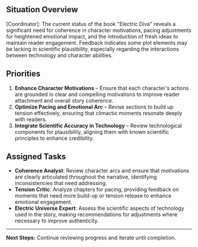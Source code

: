 ## Situation Overview
[Coordinator]: The current status of the book "Electric Diva" reveals a significant need for coherence in character motivations, pacing adjustments for heightened emotional impact, and the introduction of fresh ideas to maintain reader engagement. Feedback indicates some plot elements may be lacking in scientific plausibility, especially regarding the interactions between technology and character abilities. 

## Priorities
1. **Enhance Character Motivations** – Ensure that each character's actions are grounded in clear and compelling motivations to improve reader attachment and overall story coherence.
2. **Optimize Pacing and Emotional Arc** – Revise sections to build up tension effectively, ensuring that climactic moments resonate deeply with readers.
3. **Integrate Scientific Accuracy in Technology** – Review technological components for plausibility, aligning them with known scientific principles to enhance credibility.

## Assigned Tasks
- **Coherence Analyst**: Review character arcs and ensure that motivations are clearly articulated throughout the narrative, identifying inconsistencies that need addressing.
- **Tension Critic**: Analyze chapters for pacing, providing feedback on moments that need more build-up or tension release to enhance emotional engagement.
- **Electric Universe Expert**: Assess the scientific aspects of technology used in the story, making recommendations for adjustments where necessary to improve authenticity.

---
**Next Steps:** Continue reviewing progress and iterate until completion.